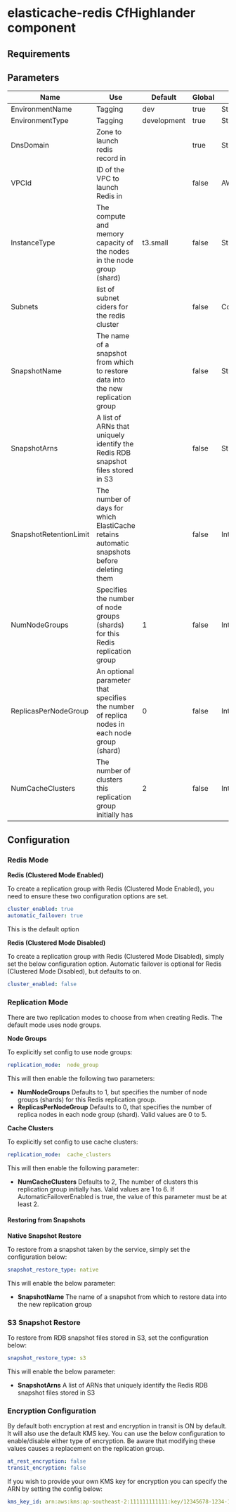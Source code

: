 # elasticache-redis CfHighlander component

## Requirements

## Parameters

| Name | Use | Default | Global | Type | Allowed Values |
| ---- | --- | ------- | ------ | ---- | -------------- |
| EnvironmentName | Tagging | dev | true | String
| EnvironmentType | Tagging | development | true | String | ['development','production']
| DnsDomain | Zone to launch redis record in | | true | String
| VPCId | ID of the VPC to launch Redis in |  | false | AWS::EC2::VPC::Id
| InstanceType | The compute and memory capacity of the nodes in the node group (shard) | t3.small | false | String
| Subnets | list of subnet ciders for the redis cluster |  | false | CommaDelimitedList
| SnapshotName | The name of a snapshot from which to restore data into the new replication group |  | false | String
| SnapshotArns | A list of ARNs that uniquely identify the Redis RDB snapshot files stored in S3 | | false | String
| SnapshotRetentionLimit | The number of days for which ElastiCache retains automatic snapshots before deleting them | | false | Integer
| NumNodeGroups | Specifies the number of node groups (shards) for this Redis replication group | 1 | false | Integer |
| ReplicasPerNodeGroup | An optional parameter that specifies the number of replica nodes in each node group (shard) | 0 | false | Integer | [0, 1, 2, 3, 4, 5]
| NumCacheClusters | The number of clusters this replication group initially has | 2 | false | Integer | [1, 2, 3, 4, 5, 6]

## Configuration

### Redis Mode

**Redis (Clustered Mode Enabled)**

To create a replication group with Redis (Clustered Mode Enabled), you need to ensure these two configuration options are set. 

```yaml
cluster_enabled: true
automatic_failover: true
```

This is the default option

**Redis (Clustered Mode Disabled)**

To create a replication group with Redis (Clustered Mode Disabled), simply set the below configuration option. Automatic failover is optional for Redis (Clustered Mode Disabled), but defaults to on.

```yaml
cluster_enabled: false
```


### Replication Mode

There are two replication modes to choose from when creating Redis. The default mode uses node groups.

**Node Groups**

To explicitly set config to use node groups:

```yaml
replication_mode:  node_group
```

This will then enable the following two parameters:

- **NumNodeGroups** Defaults to 1, but specifies the number of node groups (shards) for this Redis replication group.
- **ReplicasPerNodeGroup** Defaults to 0, that specifies the number of replica nodes in each node group (shard). Valid values are 0 to 5.

**Cache Clusters**

To explicitly set config to use cache clusters:

```yaml
replication_mode:  cache_clusters
```

This will then enable the following parameter:

- **NumCacheClusters** Defaults to 2, The number of clusters this replication group initially has. Valid values are 1 to 6. If AutomaticFailoverEnabled is true, the value of this parameter must be at least 2.

#### Restoring from Snapshots

**Native Snapshot Restore**

To restore from a snapshot taken by the service, simply set the configuration below:

```yaml
snapshot_restore_type: native
```

This will enable the below parameter:

- **SnapshotName** The name of a snapshot from which to restore data into the new replication group

### S3 Snapshot Restore

To restore from RDB snapshot files stored in S3, set the configuration below:

```yaml
snapshot_restore_type: s3
```

This will enable the below parameter:

- **SnapshotArns** A list of ARNs that uniquely identify the Redis RDB snapshot files stored in S3

### Encryption Configuration

By default both encryption at rest and encryption in transit is ON by default. It will also use the default KMS key.
You can use the below configuration to enable/disable either type of encryption. Be aware that modifying these values causes a replacement on the replication group.

```yaml
at_rest_encryption: false
transit_encryption: false
```

If you wish to provide your own KMS key for encryption you can specify the ARN by setting the config below:

```yaml
kms_key_id: arn:aws:kms:ap-southeast-2:111111111111:key/12345678-1234-1234-1234-111111111111
```